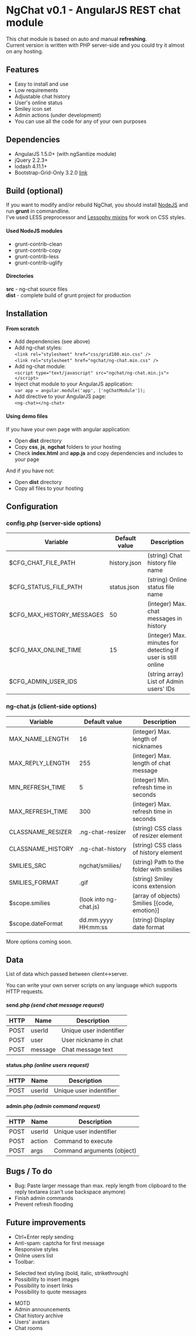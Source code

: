NgChat v0.1 - AngularJS REST chat module
===================

This chat module is based on auto and manual **refreshing**.  
Current version is written with PHP server-side and you could try it almost on any hosting.

## Features

* Easy to install and use
* Low requirements
* Adjustable chat history
* User's online status
* Smiley icon set
* Admin actions (under development)
* You can use all the code for any of your own purposes

## Dependencies

 * AngularJS 1.5.0+ (with ngSanitize module)
 * jQuery 2.2.3+
 * lodash 4.11.1+
 * Bootstrap-Grid-Only 3.2.0 [link](https://github.com/zirafa/bootstrap-grid-only)

## Build (optional)

If you want to modify and/or rebuild NgChat, you should install [NodeJS](https://nodejs.org) and run **grunt** in commandline.  
I've used LESS preprocessor and [Lessophy mixins](https://github.com/khasky/Lessophy) for work on CSS styles.

#### Used NodeJS modules

 * grunt-contrib-clean
 * grunt-contrib-copy
 * grunt-contrib-less
 * grunt-contrib-uglify

#### Directories

**src** - ng-chat source files  
**dist** - complete build of grunt project for production

## Installation

#### From scratch

 * Add dependencies (see above)
 * Add ng-chat styles:  
 ```<link rel="stylesheet" href="css/grid100.min.css" />```  
 ```<link rel="stylesheet" href="ngchat/ng-chat.min.css" />```
 * Add ng-chat module:  
 ```<script type="text/javascript" src="ngchat/ng-chat.min.js"></script>```
 * Inject chat module to your AngularJS application:  
 ```var app = angular.module('app', ['ngChatModule']);```
 * Add directive to your AngularJS page:  
 ```<ng-chat></ng-chat>```

#### Using demo files

If you have your own page with angular application:

 * Open **dist** directory
 * Copy **css**, **js**, **ngchat** folders to your hosting
 * Check **index.html** and **app.js** and copy dependencies and includes to your page

And if you have not:

 * Open **dist** directory
 * Copy all files to your hosting

## Configuration

### config.php (server-side options)

| Variable                  | Default value  | Description                                                  |
| ------------------------- | -------------- | ------------------------------------------------------------ |
| $CFG_CHAT_FILE_PATH       | history.json   | (string) Chat history file name                              |
| $CFG_STATUS_FILE_PATH     | status.json    | (string) Online status file name                             |
| $CFG_MAX_HISTORY_MESSAGES | 50             | (integer) Max. chat messages in history                      |
| $CFG_MAX_ONLINE_TIME      | 15             | (integer) Max. minutes for detecting if user is still online |
| $CFG_ADMIN_USER_IDS       |                | (string array) List of Admin users' IDs                      |

### ng-chat.js (client-side options)

| Variable                  | Default value          | Description                                        |
| ------------------------- | ---------------------- | -------------------------------------------------- |
| MAX_NAME_LENGTH           | 16                     | (integer) Max. length of nicknames                 |
| MAX_REPLY_LENGTH          | 255                    | (integer) Max. length of chat message              |
| MIN_REFRESH_TIME          | 5                      | (integer) Min. refresh time in seconds             |
| MAX_REFRESH_TIME          | 300                    | (integer) Max. refresh time in seconds             |
| CLASSNAME_RESIZER         | .ng-chat-resizer       | (string) CSS class of resizer element              |
| CLASSNAME_HISTORY         | .ng-chat-history       | (string) CSS class of history element              |
| SMILIES_SRC               | ngchat/smilies/        | (string) Path to the folder with smilies           |
| SMILIES_FORMAT            | .gif                   | (string) Smiley icons extension                    |
| $scope.smilies            | (look into ng-chat.js) | (array of objects) Smilies [{code, emotion}]       |
| $scope.dateFormat         | dd.mm.yyyy HH:mm:ss    | (string) Display date format                       |

More options coming soon.

## Data

List of data which passed between client<->server.

You can write your own server scripts on any language which supports HTTP requests.

#### send.php _(send chat message request)_

| HTTP  | Name     | Description              |
| ----- | -------- | ------------------------ |
| POST  | userId   | Unique user indentifier  |
| POST  | user     | User nickname in chat    |
| POST  | message  | Chat message text        |

#### status.php _(online users request)_

| HTTP  | Name     | Description              |
| ----- | -------- | ------------------------ |
| POST  | userId   | Unique user indentifier  |

#### admin.php _(admin command request)_

| HTTP  | Name     | Description                      |
| ----- | -------- | -------------------------------- |
| POST  | userId   | Unique user indentifier          |
| POST  | action   | Command to execute               |
| POST  | args     | Command arguments (object)       |

## Bugs / To do

 * Bug: Paste larger message than max. reply length from clipboard to the reply textarea (can't use backspace anymore)
 * Finish admin commands
 * Prevent refresh flooding

## Future improvements

 * Ctrl+Enter reply sending
 * Anti-spam: captcha for first message
 * Responsive styles
 * Online users list
 * Toolbar:  
  - Selected text styling (bold, italic, strikethrough)  
  - Possibility to insert images  
  - Possibility to insert links  
  - Possibility to quote messages  
 * MOTD
 * Admin announcements
 * Chat history archive
 * Users' avatars
 * Chat rooms